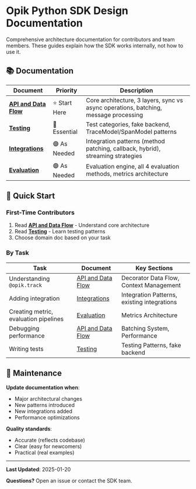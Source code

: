 # Opik Python SDK Design Documentation

Comprehensive architecture documentation for contributors and team members. These guides explain how the SDK works internally, not how to use it.

## 📚 Documentation

| Document | Priority | Description |
|----------|----------|-------------|
| **[API and Data Flow](API_AND_DATA_FLOW.md)** | ⭐ Start Here | Core architecture, 3 layers, sync vs async operations, batching, message processing |
| **[Testing](TESTING.md)** | 🔵 Essential | Test categories, fake backend, TraceModel/SpanModel patterns |
| **[Integrations](INTEGRATIONS.md)** | 🟣 As Needed | Integration patterns (method patching, callback, hybrid), streaming strategies |
| **[Evaluation](EVALUATION.md)** | 🟣 As Needed | Evaluation engine, all 4 evaluation methods, metrics architecture |

## 🚀 Quick Start

### First-Time Contributors

1. Read **[API and Data Flow](API_AND_DATA_FLOW.md)** - Understand core architecture
2. Read **[Testing](TESTING.md)** - Learn testing patterns
3. Choose domain doc based on your task

### By Task

| Task | Document | Key Sections |
|------|----------|--------------|
| Understanding `@opik.track` | [API and Data Flow](API_AND_DATA_FLOW.md) | Decorator Data Flow, Context Management |
| Adding integration | [Integrations](INTEGRATIONS.md) | Integration Patterns, existing integrations |
| Creating metric, evaluation pipelines | [Evaluation](EVALUATION.md) | Metrics Architecture |
| Debugging performance | [API and Data Flow](API_AND_DATA_FLOW.md) | Batching System, Performance |
| Writing tests | [Testing](TESTING.md) | Testing Patterns, fake backend |

## 🔄 Maintenance

**Update documentation when**:
- Major architectural changes
- New patterns introduced
- New integrations added
- Performance optimizations

**Quality standards**:
- Accurate (reflects codebase)
- Clear (easy for newcomers)
- Practical (real examples)

---

**Last Updated**: 2025-01-20

**Questions?** Open an issue or contact the SDK team.
